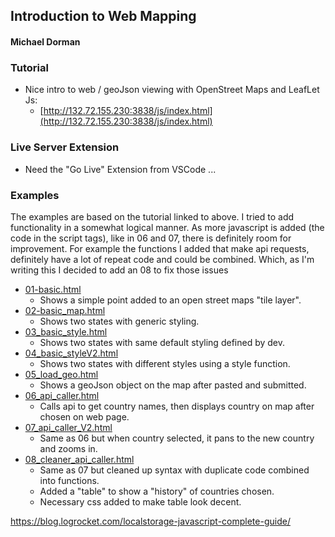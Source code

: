 ## Introduction to Web Mapping
#### Michael Dorman

### Tutorial

- Nice intro to web / geoJson viewing with OpenStreet Maps and LeafLet Js: 
  - [http://132.72.155.230:3838/js/index.html](http://132.72.155.230:3838/js/index.html)

### Live Server Extension

- Need the "Go Live" Extension from VSCode ... 

### Examples

The examples are based on the tutorial linked to above. I tried to add functionality in a somewhat logical manner. As more javascript is added (the code in the script tags), like in 06 and 07, there is definitely room for improvement. For example the functions I added that make api requests, definitely have a lot of repeat code and could be combined. Which, as I'm writing this I decided to add an 08 to fix those issues

- [01-basic.html]([01_basic_js.html](https://github.com/rugbyprof/4553-Spatial-DS/blob/master/Lectures/10_WebView/01_basic_js.html)) 
  - Shows a simple point added to an open street maps "tile layer". 
- [02-basic_map.html]([02_basic_map.html](https://github.com/rugbyprof/4553-Spatial-DS/blob/master/Lectures/10_WebView/02_basic_map.html)) 
  - Shows two states with generic styling. 
- [03_basic_style.html](https://github.com/rugbyprof/4553-Spatial-DS/blob/master/Lectures/10_WebView/03_basic_style.html) 
  - Shows two states with same default styling defined by dev. 
- [04_basic_styleV2.html](https://github.com/rugbyprof/4553-Spatial-DS/blob/master/Lectures/10_WebView/04_basic_styleV2.html) 
  - Shows two states with different styles using a style function.
- [05_load_geo.html](https://github.com/rugbyprof/4553-Spatial-DS/blob/master/Lectures/10_WebView/05_load_geo.html) 
  - Shows a geoJson object on the map after pasted and submitted.
- [06_api_caller.html](https://github.com/rugbyprof/4553-Spatial-DS/blob/master/Lectures/10_WebView/06_api_caller.html)  
  - Calls api to get country names, then displays country on map after chosen on web page.
- [07_api_caller_V2.html](https://github.com/rugbyprof/4553-Spatial-DS/blob/master/Lectures/10_WebView/07_api_caller_V2.html)  
  - Same as 06 but when country selected, it pans to the new country and zooms in.
- [08_cleaner_api_caller.html](https://github.com/rugbyprof/4553-Spatial-DS/blob/master/Lectures/10_WebView/08_cleaner_api_caller.html)  
  - Same as 07 but cleaned up syntax with duplicate code combined into functions.  
  - Added a "table" to show a "history" of countries chosen.
  - Necessary css added to make table look decent.


https://blog.logrocket.com/localstorage-javascript-complete-guide/